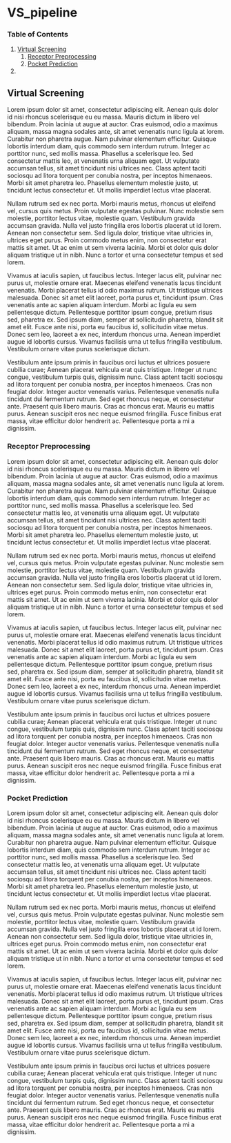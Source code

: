 # VS_pipeline

### Table of Contents
1. [Virtual Screening](#virtual-screening-)
    1. [Receptor Preprocessing](#receptor-preprocessing)
    2. [Pocket Prediction](#pocket-prediction)
2. 

## Virtual Screening
Lorem ipsum dolor sit amet, consectetur adipiscing elit. Aenean quis dolor id nisi rhoncus scelerisque eu eu massa. Mauris dictum in libero vel bibendum. Proin lacinia ut augue at auctor. Cras euismod, odio a maximus aliquam, massa magna sodales ante, sit amet venenatis nunc ligula at lorem. Curabitur non pharetra augue. Nam pulvinar elementum efficitur. Quisque lobortis interdum diam, quis commodo sem interdum rutrum. Integer ac porttitor nunc, sed mollis massa. Phasellus a scelerisque leo. Sed consectetur mattis leo, at venenatis urna aliquam eget. Ut vulputate accumsan tellus, sit amet tincidunt nisi ultrices nec. Class aptent taciti sociosqu ad litora torquent per conubia nostra, per inceptos himenaeos. Morbi sit amet pharetra leo. Phasellus elementum molestie justo, ut tincidunt lectus consectetur et. Ut mollis imperdiet lectus vitae placerat.

Nullam rutrum sed ex nec porta. Morbi mauris metus, rhoncus ut eleifend vel, cursus quis metus. Proin vulputate egestas pulvinar. Nunc molestie sem molestie, porttitor lectus vitae, molestie quam. Vestibulum gravida accumsan gravida. Nulla vel justo fringilla eros lobortis placerat ut id lorem. Aenean non consectetur sem. Sed ligula dolor, tristique vitae ultricies in, ultrices eget purus. Proin commodo metus enim, non consectetur erat mattis sit amet. Ut ac enim ut sem viverra lacinia. Morbi et dolor quis dolor aliquam tristique ut in nibh. Nunc a tortor et urna consectetur tempus et sed lorem.

Vivamus at iaculis sapien, ut faucibus lectus. Integer lacus elit, pulvinar nec purus ut, molestie ornare erat. Maecenas eleifend venenatis lacus tincidunt venenatis. Morbi placerat tellus id odio maximus rutrum. Ut tristique ultrices malesuada. Donec sit amet elit laoreet, porta purus et, tincidunt ipsum. Cras venenatis ante ac sapien aliquam interdum. Morbi ac ligula eu sem pellentesque dictum. Pellentesque porttitor ipsum congue, pretium risus sed, pharetra ex. Sed ipsum diam, semper at sollicitudin pharetra, blandit sit amet elit. Fusce ante nisi, porta eu faucibus id, sollicitudin vitae metus. Donec sem leo, laoreet a ex nec, interdum rhoncus urna. Aenean imperdiet augue id lobortis cursus. Vivamus facilisis urna ut tellus fringilla vestibulum. Vestibulum ornare vitae purus scelerisque dictum.

Vestibulum ante ipsum primis in faucibus orci luctus et ultrices posuere cubilia curae; Aenean placerat vehicula erat quis tristique. Integer ut nunc congue, vestibulum turpis quis, dignissim nunc. Class aptent taciti sociosqu ad litora torquent per conubia nostra, per inceptos himenaeos. Cras non feugiat dolor. Integer auctor venenatis varius. Pellentesque venenatis nulla tincidunt dui fermentum rutrum. Sed eget rhoncus neque, et consectetur ante. Praesent quis libero mauris. Cras ac rhoncus erat. Mauris eu mattis purus. Aenean suscipit eros nec neque euismod fringilla. Fusce finibus erat massa, vitae efficitur dolor hendrerit ac. Pellentesque porta a mi a dignissim.

### Receptor Preprocessing
Lorem ipsum dolor sit amet, consectetur adipiscing elit. Aenean quis dolor id nisi rhoncus scelerisque eu eu massa. Mauris dictum in libero vel bibendum. Proin lacinia ut augue at auctor. Cras euismod, odio a maximus aliquam, massa magna sodales ante, sit amet venenatis nunc ligula at lorem. Curabitur non pharetra augue. Nam pulvinar elementum efficitur. Quisque lobortis interdum diam, quis commodo sem interdum rutrum. Integer ac porttitor nunc, sed mollis massa. Phasellus a scelerisque leo. Sed consectetur mattis leo, at venenatis urna aliquam eget. Ut vulputate accumsan tellus, sit amet tincidunt nisi ultrices nec. Class aptent taciti sociosqu ad litora torquent per conubia nostra, per inceptos himenaeos. Morbi sit amet pharetra leo. Phasellus elementum molestie justo, ut tincidunt lectus consectetur et. Ut mollis imperdiet lectus vitae placerat.

Nullam rutrum sed ex nec porta. Morbi mauris metus, rhoncus ut eleifend vel, cursus quis metus. Proin vulputate egestas pulvinar. Nunc molestie sem molestie, porttitor lectus vitae, molestie quam. Vestibulum gravida accumsan gravida. Nulla vel justo fringilla eros lobortis placerat ut id lorem. Aenean non consectetur sem. Sed ligula dolor, tristique vitae ultricies in, ultrices eget purus. Proin commodo metus enim, non consectetur erat mattis sit amet. Ut ac enim ut sem viverra lacinia. Morbi et dolor quis dolor aliquam tristique ut in nibh. Nunc a tortor et urna consectetur tempus et sed lorem.

Vivamus at iaculis sapien, ut faucibus lectus. Integer lacus elit, pulvinar nec purus ut, molestie ornare erat. Maecenas eleifend venenatis lacus tincidunt venenatis. Morbi placerat tellus id odio maximus rutrum. Ut tristique ultrices malesuada. Donec sit amet elit laoreet, porta purus et, tincidunt ipsum. Cras venenatis ante ac sapien aliquam interdum. Morbi ac ligula eu sem pellentesque dictum. Pellentesque porttitor ipsum congue, pretium risus sed, pharetra ex. Sed ipsum diam, semper at sollicitudin pharetra, blandit sit amet elit. Fusce ante nisi, porta eu faucibus id, sollicitudin vitae metus. Donec sem leo, laoreet a ex nec, interdum rhoncus urna. Aenean imperdiet augue id lobortis cursus. Vivamus facilisis urna ut tellus fringilla vestibulum. Vestibulum ornare vitae purus scelerisque dictum.

Vestibulum ante ipsum primis in faucibus orci luctus et ultrices posuere cubilia curae; Aenean placerat vehicula erat quis tristique. Integer ut nunc congue, vestibulum turpis quis, dignissim nunc. Class aptent taciti sociosqu ad litora torquent per conubia nostra, per inceptos himenaeos. Cras non feugiat dolor. Integer auctor venenatis varius. Pellentesque venenatis nulla tincidunt dui fermentum rutrum. Sed eget rhoncus neque, et consectetur ante. Praesent quis libero mauris. Cras ac rhoncus erat. Mauris eu mattis purus. Aenean suscipit eros nec neque euismod fringilla. Fusce finibus erat massa, vitae efficitur dolor hendrerit ac. Pellentesque porta a mi a dignissim.

### Pocket Prediction
Lorem ipsum dolor sit amet, consectetur adipiscing elit. Aenean quis dolor id nisi rhoncus scelerisque eu eu massa. Mauris dictum in libero vel bibendum. Proin lacinia ut augue at auctor. Cras euismod, odio a maximus aliquam, massa magna sodales ante, sit amet venenatis nunc ligula at lorem. Curabitur non pharetra augue. Nam pulvinar elementum efficitur. Quisque lobortis interdum diam, quis commodo sem interdum rutrum. Integer ac porttitor nunc, sed mollis massa. Phasellus a scelerisque leo. Sed consectetur mattis leo, at venenatis urna aliquam eget. Ut vulputate accumsan tellus, sit amet tincidunt nisi ultrices nec. Class aptent taciti sociosqu ad litora torquent per conubia nostra, per inceptos himenaeos. Morbi sit amet pharetra leo. Phasellus elementum molestie justo, ut tincidunt lectus consectetur et. Ut mollis imperdiet lectus vitae placerat.

Nullam rutrum sed ex nec porta. Morbi mauris metus, rhoncus ut eleifend vel, cursus quis metus. Proin vulputate egestas pulvinar. Nunc molestie sem molestie, porttitor lectus vitae, molestie quam. Vestibulum gravida accumsan gravida. Nulla vel justo fringilla eros lobortis placerat ut id lorem. Aenean non consectetur sem. Sed ligula dolor, tristique vitae ultricies in, ultrices eget purus. Proin commodo metus enim, non consectetur erat mattis sit amet. Ut ac enim ut sem viverra lacinia. Morbi et dolor quis dolor aliquam tristique ut in nibh. Nunc a tortor et urna consectetur tempus et sed lorem.

Vivamus at iaculis sapien, ut faucibus lectus. Integer lacus elit, pulvinar nec purus ut, molestie ornare erat. Maecenas eleifend venenatis lacus tincidunt venenatis. Morbi placerat tellus id odio maximus rutrum. Ut tristique ultrices malesuada. Donec sit amet elit laoreet, porta purus et, tincidunt ipsum. Cras venenatis ante ac sapien aliquam interdum. Morbi ac ligula eu sem pellentesque dictum. Pellentesque porttitor ipsum congue, pretium risus sed, pharetra ex. Sed ipsum diam, semper at sollicitudin pharetra, blandit sit amet elit. Fusce ante nisi, porta eu faucibus id, sollicitudin vitae metus. Donec sem leo, laoreet a ex nec, interdum rhoncus urna. Aenean imperdiet augue id lobortis cursus. Vivamus facilisis urna ut tellus fringilla vestibulum. Vestibulum ornare vitae purus scelerisque dictum.

Vestibulum ante ipsum primis in faucibus orci luctus et ultrices posuere cubilia curae; Aenean placerat vehicula erat quis tristique. Integer ut nunc congue, vestibulum turpis quis, dignissim nunc. Class aptent taciti sociosqu ad litora torquent per conubia nostra, per inceptos himenaeos. Cras non feugiat dolor. Integer auctor venenatis varius. Pellentesque venenatis nulla tincidunt dui fermentum rutrum. Sed eget rhoncus neque, et consectetur ante. Praesent quis libero mauris. Cras ac rhoncus erat. Mauris eu mattis purus. Aenean suscipit eros nec neque euismod fringilla. Fusce finibus erat massa, vitae efficitur dolor hendrerit ac. Pellentesque porta a mi a dignissim.
